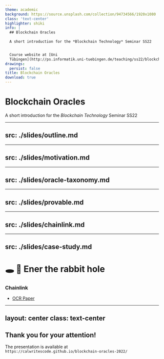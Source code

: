 ```yaml
---
theme: academic
background: https://source.unsplash.com/collection/94734566/1920x1080
class: 'text-center'
highlighter: shiki
info: |
  ## Blockchain Oracles
  
  A short introduction for the *Blockchain Technology* Seminar SS22


  Course website at [Uni
  Tübingen](http://ps.informatik.uni-tuebingen.de/teaching/ss22/blockchain/)
drawings:
  persist: false
title: Blockchain Oracles
download: true
---
```


# Blockchain Oracles

A short introduction for the *Blockchain Technology* Seminar SS22

---
src: ./slides/outline.md
---

---
src: ./slides/motivation.md
---

---
src: ./slides/oracle-taxonomy.md
---

---
src: ./slides/provable.md
---

---
src: ./slides/chainlink.md
---

---
src: ./slides/case-study.md
---

# 🕳 🐇 **Ener the rabbit hole** 
### Chainlink
- [OCR Paper](https://research.chain.link/ocr.pdf)

---
layout: center
class: text-center
---

## Thank you for your attention!

The presentation is available at `https://calwritescode.github.io/blockchain-oracles-2022/`
